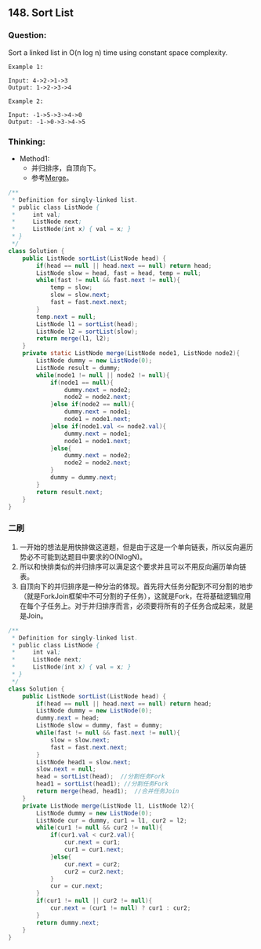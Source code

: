 ## 148. Sort List

### Question:
Sort a linked list in O(n log n) time using constant space complexity.

```
Example 1:

Input: 4->2->1->3
Output: 1->2->3->4

Example 2:

Input: -1->5->3->4->0
Output: -1->0->3->4->5
```

### Thinking:
* Method1:
	* 并归排序，自顶向下。
	* 参考[Merge](https://github.com/Seanforfun/Algorithm/blob/master/DataStructrue/Sort/MergeSort.md)。

```Java
/**
 * Definition for singly-linked list.
 * public class ListNode {
 *     int val;
 *     ListNode next;
 *     ListNode(int x) { val = x; }
 * }
 */
class Solution {
    public ListNode sortList(ListNode head) {
        if(head == null || head.next == null) return head;
        ListNode slow = head, fast = head, temp = null;
        while(fast != null && fast.next != null){
            temp = slow;
            slow = slow.next;
            fast = fast.next.next;
        }
        temp.next = null;
        ListNode l1 = sortList(head);
        ListNode l2 = sortList(slow);
        return merge(l1, l2);
    }
    private static ListNode merge(ListNode node1, ListNode node2){
        ListNode dummy = new ListNode(0);
        ListNode result = dummy;
        while(node1 != null || node2 != null){
            if(node1 == null){
                dummy.next = node2;
                node2 = node2.next;
            }else if(node2 == null){
                dummy.next = node1;
                node1 = node1.next;
            }else if(node1.val <= node2.val){
                dummy.next = node1;
                node1 = node1.next;
            }else{
                dummy.next = node2;
                node2 = node2.next;
            }
            dummy = dummy.next;
        }
        return result.next;
    }
}
```

### 二刷
1. 一开始的想法是用快排做这道题，但是由于这是一个单向链表，所以反向遍历势必不可能到达题目中要求的O(NlogN)。
2. 所以和快排类似的并归排序可以满足这个要求并且可以不用反向遍历单向链表。
3. 自顶向下的并归排序是一种分治的体现。首先将大任务分配到不可分割的地步（就是ForkJoin框架中不可分割的子任务），这就是Fork，在将基础逻辑应用在每个子任务上。对于并归排序而言，必须要将所有的子任务合成起来，就是是Join。
```Java
/**
 * Definition for singly-linked list.
 * public class ListNode {
 *     int val;
 *     ListNode next;
 *     ListNode(int x) { val = x; }
 * }
 */
class Solution {
    public ListNode sortList(ListNode head) {
        if(head == null || head.next == null) return head;
        ListNode dummy = new ListNode(0);
        dummy.next = head;
        ListNode slow = dummy, fast = dummy;
        while(fast != null && fast.next != null){
            slow = slow.next;
            fast = fast.next.next;
        }
        ListNode head1 = slow.next;
        slow.next = null;
        head = sortList(head);  //分割任务Fork
        head1 = sortList(head1); //分割任务Fork
        return merge(head, head1);  //合并任务Join
    }
    private ListNode merge(ListNode l1, ListNode l2){
        ListNode dummy = new ListNode(0);
        ListNode cur = dummy, cur1 = l1, cur2 = l2;
        while(cur1 != null && cur2 != null){
            if(cur1.val < cur2.val){
                cur.next = cur1;
                cur1 = cur1.next;
            }else{
                cur.next = cur2;
                cur2 = cur2.next;
            }
            cur = cur.next;
        }
        if(cur1 != null || cur2 != null){
            cur.next = (cur1 != null) ? cur1 : cur2;
        }
        return dummy.next;
    }
}
```